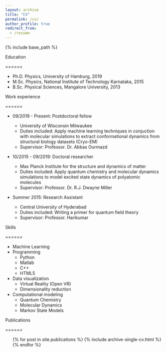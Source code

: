 ```yaml
---
layout: archive
title: "CV"
permalink: /cv/
author_profile: true
redirect_from:
  - /resume
---
```


{% include base_path %}

Education

======

* Ph.D. Physics, University of Hamburg, 2019
* M.Sc. Physics, National Institute of Technology Karnataka, 2015
* B.Sc. Physical Sciences, Mangalore University, 2013

Work experience

======

* 09/2019 - Present: Postdoctoral fellow
  * University of Wisconsin Milwaukee
  * Duties included: Apply machine learning techniques in conjuction with molecular simulations to extract conformational dynamics from structural biology datasets (Cryo-EM)
  * Supervisor: Professor. Dr. Abbas Ourmazd

* 10/2015 - 09/2019: Doctoral researcher
  * Max Planck Institute for the structure and dynamics of matter
  * Duties included: Apply quantum chemistry and molecular dynamics simulations to model excited state dynamics of polyatomic molecules 
  * Supervisor: Professor. Dr. R.J. Dwayne Miller
  
* Summer 2015: Research Assistant
  * Central University of Hyderabad
  * Duties included: Writing a primer for quantum field theory
  * Supervisor: Professor. Harikumar

Skills

======

* Machine Learning
* Programming
  * Python
  * Matlab
  * C++
  * HTML5
* Data visualization
  * Virtual Reality (Open VR)
  * Dimensionality reduction
* Computational modeling
  * Quantum Chemistry
  * Molecular Dynamics
  * Markov State Models

Publications

======

<ul>{% for post in site.publications %}
{% include archive-single-cv.html %}
{% endfor %}</ul>
  
<!--Talks
======
  <ul>{% for post in site.talks %}
    {% include archive-single-talk-cv.html %}
  {% endfor %}</ul>
  
Teaching
======
  <ul>{% for post in site.teaching %}
    {% include archive-single-cv.html %}
  {% endfor %}</ul>
  
Service and leadership
======
* Currently signed in to 43 different slack teams-->
